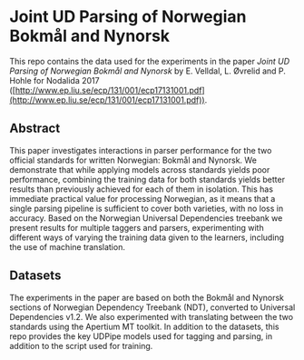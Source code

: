 # Joint UD Parsing of Norwegian Bokmål and Nynorsk

This repo contains the data used for the experiments in the paper _Joint UD Parsing of Norwegian Bokmål and Nynorsk_ by E. Velldal, L. Øvrelid and P. Hohle for Nodalida 2017 ([http://www.ep.liu.se/ecp/131/001/ecp17131001.pdf](http://www.ep.liu.se/ecp/131/001/ecp17131001.pdf)).

## Abstract
This paper investigates interactions in parser performance for the two official standards for written Norwegian: Bokmål and Nynorsk. We demonstrate that while applying models across standards yields poor performance, combining the training data for both standards yields better results than previously achieved for each of them in isolation. This has immediate practical value for processing Norwegian, as it means that a single parsing pipeline is sufficient to cover both varieties, with no loss in accuracy. Based on the Norwegian Universal Dependencies treebank we present results for multiple taggers and parsers, experimenting with different ways of varying the training data given to the learners, including the use of machine translation.

## Datasets
The experiments in the paper are based on both the Bokmål and Nynorsk sections of Norwegian Dependency Treebank (NDT), converted to Universal Dependencies v1.2. We also experimented with translating between the two standards using the Apertium MT toolkit. In addition to the datasets, this repo provides the key UDPipe models used for tagging and parsing, in addition to the script used for training.
